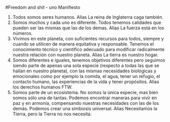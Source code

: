 #Freedom and shit - uno Manifiesto

1) Todos somos seres humanos. Alias La reina de Inglaterra caga también.
2) Somos muchos y cada uno es diferente. Todos tenemos calidades que pueden ser las mismas que las de los demas. Alias La fuerza está en los números.
3) Vivimos en este planeta, con suficientes recursos para todos, siempre y cuando se utilicen de manera equitativa y responsable. Tenemos el conocimiento técnico y científico adecuado para modificar radicalmente nuestra relación con nuestro planeta. Alias La tierra es nuestro hogar.
4) Somos diferentes e iguales, tenemos objetivos diferentes pero seguimos siendo parte de apenas una sola especie (respecto a todas las que se hallan en nuestro planeta), con las mismas necesidades biológicas y emocionales como por ejemplo la comida, el agua, tener un refugio, el contacto humano, las experiencias de la vida y tener propósitos. Alias los derechos humanos FTW. 
5) Somos parte de un ecosistema. No somos la única especie, mas bien somos sólo una de tantas. Podemos encontrar maneras para vivir en paz y en armonía, compensando nuestras necesidades con las de los demás. Podemos crear una simbiosis universal. Alias Necesitamos la Tierra, pero la Tierra no nos necesita.